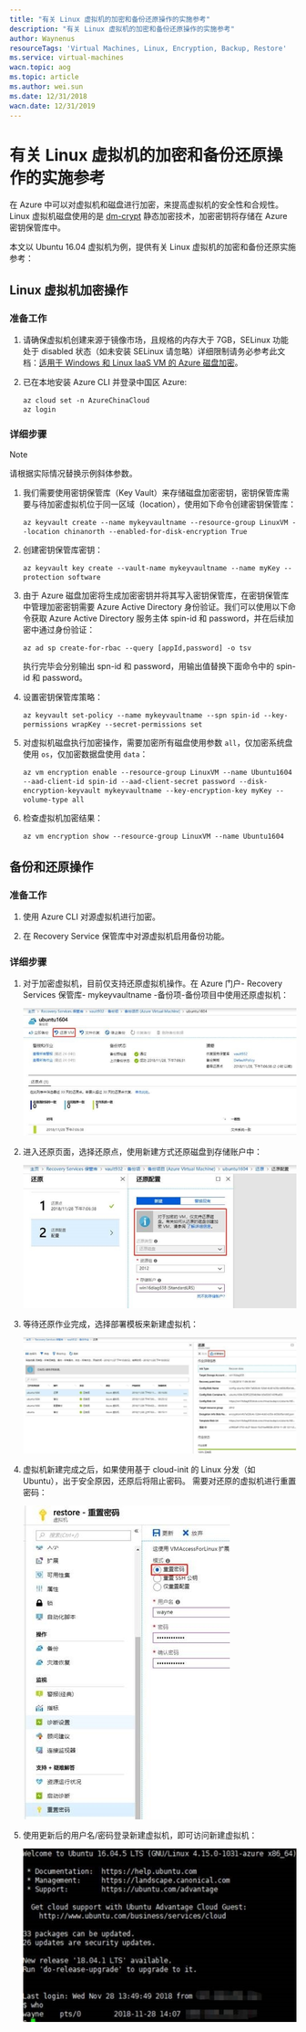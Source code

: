 ```yaml
---
title: "有关 Linux 虚拟机的加密和备份还原操作的实施参考"
description: "有关 Linux 虚拟机的加密和备份还原操作的实施参考"
author: Waynenus
resourceTags: 'Virtual Machines, Linux, Encryption, Backup, Restore'
ms.service: virtual-machines
wacn.topic: aog
ms.topic: article
ms.author: wei.sun
ms.date: 12/31/2018
wacn.date: 12/31/2019
---
```


# 有关 Linux 虚拟机的加密和备份还原操作的实施参考

在 Azure 中可以对虚拟机和磁盘进行加密，来提高虚拟机的安全性和合规性。Linux 虚拟机磁盘使用的是 [dm-crypt](https://en.wikipedia.org/wiki/Dm-crypt) 静态加密技术，加密密钥将存储在 Azure 密钥保管库中。

本文以 Ubuntu 16.04 虚拟机为例，提供有关 Linux 虚拟机的加密和备份还原实施参考：

## Linux 虚拟机加密操作

### 准备工作

1. 请确保虚拟机创建来源于镜像市场，且规格的内存大于 7GB，SELinux 功能处于 disabled 状态（如未安装 SELinux 请忽略）详细限制请务必参考此文档：[适用于 Windows 和 Linux IaaS VM 的 Azure 磁盘加密](https://docs.azure.cn/zh-cn/security/azure-security-disk-encryption)。

2. 已在本地安装 Azure CLI 并登录中国区 Azure:

    ```azurecli
    az cloud set -n AzureChinaCloud
    az login
    ```

### 详细步骤

> [!NOTE]
>请根据实际情况替换示例斜体参数。

1. 我们需要使用密钥保管库（Key Vault）来存储磁盘加密密钥，密钥保管库需要与待加密虚拟机位于同一区域（location），使用如下命令创建密钥保管库：

    ```azurecli
    az keyvault create --name mykeyvaultname --resource-group LinuxVM --location chinanorth --enabled-for-disk-encryption True
    ```

2. 创建密钥保管库密钥：

    ```azurecli
    az keyvault key create --vault-name mykeyvaultname --name myKey --protection software
    ```

3. 由于 Azure 磁盘加密将生成加密密钥并将其写入密钥保管库，在密钥保管库中管理加密密钥需要 Azure Active Directory 身份验证。我们可以使用以下命令获取 Azure Active Directory 服务主体 spin-id 和 password，并在后续加密中通过身份验证：

    ```azurecli
    az ad sp create-for-rbac --query [appId,password] -o tsv
    ```

    执行完毕会分别输出 spn-id 和 password，用输出值替换下面命令中的 spin-id 和 password。

4. 设置密钥保管库策略：

    ```azurecli
    az keyvault set-policy --name mykeyvaultname --spn spin-id --key-permissions wrapKey --secret-permissions set
    ```

5. 对虚拟机磁盘执行加密操作，需要加密所有磁盘使用参数 `all`，仅加密系统盘使用 `os`，仅加密数据盘使用 `data`：

    ```azurecli
    az vm encryption enable --resource-group LinuxVM --name Ubuntu1604 --aad-client-id spin-id --aad-client-secret password --disk-encryption-keyvault mykeyvaultname --key-encryption-key myKey --volume-type all
    ```

6. 检查虚拟机加密结果：

    ```azurecli
    az vm encryption show --resource-group LinuxVM --name Ubuntu1604
    ```

## 备份和还原操作

### 准备工作

1. 使用 Azure CLI 对源虚拟机进行加密。

2. 在 Recovery Service 保管库中对源虚拟机启用备份功能。

### 详细步骤

1. 对于加密虚拟机，目前仅支持还原虚拟机操作。在 Azure 门户- Recovery Services 保管库- mykeyvaultname -备份项-备份项目中使用还原虚拟机：

    ![01](media/aog-virtual-machines-linux-howto-encrypt-and-backup-restore-linux-virtual-machines/01.jpg "01")

2. 进入还原页面，选择还原点，使用新建方式还原磁盘到存储账户中：

    ![02](media/aog-virtual-machines-linux-howto-encrypt-and-backup-restore-linux-virtual-machines/02.jpg "02")

3. 等待还原作业完成，选择部署模板来新建虚拟机：

    ![03](media/aog-virtual-machines-linux-howto-encrypt-and-backup-restore-linux-virtual-machines/03.jpg "03")

4. 虚拟机新建完成之后，如果使用基于 cloud-init 的 Linux 分发（如 Ubuntu），出于安全原因，还原后将阻止密码。 需要对还原的虚拟机进行重置密码：

    ![04](media/aog-virtual-machines-linux-howto-encrypt-and-backup-restore-linux-virtual-machines/04.jpg "04")

5. 使用更新后的用户名/密码登录新建虚拟机，即可访问新建虚拟机：

    ![05](media/aog-virtual-machines-linux-howto-encrypt-and-backup-restore-linux-virtual-machines/05.jpg "05")